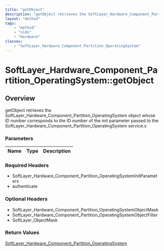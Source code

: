 ```yaml
---
title: "getObject"
description: "getObject retrieves the SoftLayer_Hardware_Component_Partition_OperatingSystem object whose ID number corresponds to the... "
layout: "method"
tags:
    - "method"
    - "sldn"
    - "Hardware"
classes:
    - "SoftLayer_Hardware_Component_Partition_OperatingSystem"
---
```

# SoftLayer_Hardware_Component_Partition_OperatingSystem::getObject
## Overview 
getObject retrieves the SoftLayer_Hardware_Component_Partition_OperatingSystem object whose ID number corresponds to the ID number of the init parameter passed to the SoftLayer_Hardware_Component_Partition_OperatingSystem service.s 

### Parameters 
|Name | Type | Description |
| --- | --- | --- |


### Required Headers
* SoftLayer_Hardware_Component_Partition_OperatingSystemInitParameters
* authenticate

### Optional Headers
* SoftLayer_Hardware_Component_Partition_OperatingSystemObjectMask
* SoftLayer_Hardware_Component_Partition_OperatingSystemObjectFilter
* SoftLayer_ObjectMask

### Return Values
<a href='/reference/datatypes/SoftLayer_Hardware_Component_Partition_OperatingSystem'>SoftLayer_Hardware_Component_Partition_OperatingSystem </a>


